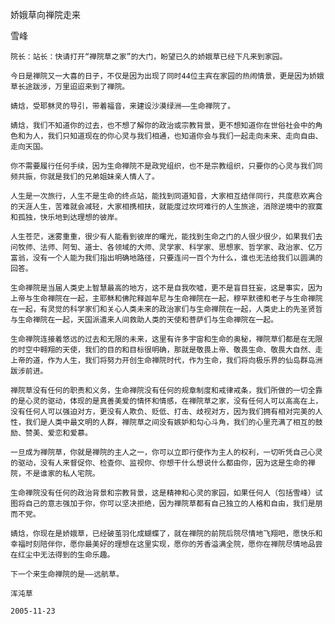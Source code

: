 娇娥草向禅院走来

雪峰


    院长：站长：快请打开“禅院草之家”的大门，盼望已久的娇娥草已经下凡来到家园。

    今日是禅院又一大喜的日子，不仅是因为出现了同时44位主宾在家园的热闹情景，更是因为娇娥草长途跋涉，万里迢迢来到了禅院。

    婧焓，受耶稣灵的导引，带着福音，来建设沙漠绿洲——生命禅院了。

    婧焓，我们不知道你的过去，也不想了解你的政治或宗教背景，更不想知道你在世俗社会中的角色和为人，我们只知道现在的你心灵与我们相通，也知道你会与我们一起走向未来、走向自由、走向天国。

    你不需要履行任何手续，因为生命禅院不是政党组织，也不是宗教组织，只要你的心灵与我们同频共振，你就是我们的兄弟姐妹亲人情人了。

    人生是一次旅行，人生不是生命的终点站，能找到同道知音，大家相互结伴同行，共度悲欢离合的天涯人生，苦难就会减轻，大家相携相扶，就能度过坎坷难行的人生旅途，消除逆境中的寂寞和孤独，快乐地到达理想的彼岸。

    人生苍茫，迷雾重重，很少有人能看到彼岸的曙光，能找到生命之门的人很少很少，如果我们去问牧师、法师、阿訇、道士、各领域的大师、灵学家、科学家、思想家、哲学家、政治家、亿万富翁，没有一个人能为我们指出明确地路径，只要连问一百个为什么，谁也无法给我们以圆满的回答。

    生命禅院是当届人类史上智慧最高的地方，这不是自我吹嘘，更不是盲目狂妄，这是事实，因为上帝与生命禅院在一起，主耶稣和佛陀释迦牟尼与生命禅院在一起，穆罕默德和老子与生命禅院在一起，有灵觉的科学家们和关心人类未来的政治家们与生命禅院在一起，人类史上的先圣贤哲与生命禅院在一起，天国派遣来人间救助人类的天使和菩萨们与生命禅院在一起。

    生命禅院连接着悠远的过去和无限的未来，这里有许多宇宙和生命的奥秘，禅院草们都是在无限的时空中翱翔的天使，我们的目的和目标很明确，那就是敬畏上帝、敬畏生命、敬畏大自然、走上帝的道，作为人生，我们将努力开创生命禅院时代，作为生命，我们将向极乐界的仙岛群岛洲跋涉前进。

    禅院草没有任何的职责和义务，生命禅院没有任何的规章制度和戒律戒条，我们所做的一切全靠的是心灵的驱动，体现的是真善美爱的情怀和情感，在禅院草之家，没有任何人可以高高在上，没有任何人可以强迫对方，更没有人欺负、贬低、打击、歧视对方，因为我们拥有相对完美的人性，我们是人类中最文明的人群，禅院草之间没有嫉妒和勾心斗角，我们的心里充满了相互的鼓励、赞美、爱恋和爱慕。

    一旦成为禅院草，你就是禅院的主人之一，你可以立即行使作为主人的权利，一切听凭自己心灵的驱动，没有人来督促你、检查你、监视你、你想干什么想说什么都由你，因为这是生命的禅院，不是谁家的私人宅院。

    生命禅院没有任何的政治背景和宗教背景，这是精神和心灵的家园，如果任何人（包括雪峰）试图将自己的意志强加于你，你可以坚决拒绝，因为禅院草都有自己独立的人格和自由，我们是朋而不党。

    婧焓，你现在是娇娥草，已经破茧羽化成蝴蝶了，就在禅院的前院后院尽情地飞翔吧，愿快乐和幸福时刻陪伴你，愿你最美好的理想在这里实现，愿你的芳香溢满全院，愿你在禅院尽情地品尝在红尘中无法得到的生命乐趣。

    下一个来生命禅院的是——远航草。

    浑沌草

    2005-11-23



